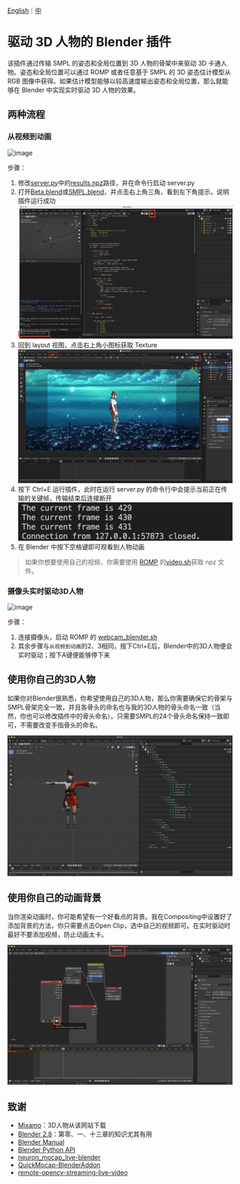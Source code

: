 [English](README.md)｜[中](README.zh_CN.md)

# 驱动 3D 人物的 Blender 插件

该插件通过传输 SMPL 的姿态和全局位置到 3D 人物的骨架中来驱动 3D 卡通人物。姿态和全局位置可以通过 ROMP 或者任意基于 SMPL 的 3D 姿态估计模型从 RGB 图像中获得。如果估计模型能够以较高速度输出姿态和全局位置，那么就能够在 Blender 中实现实时驱动 3D 人物的效果。

## 两种流程

### 从视频到动画

![image](demo/demo1.gif)

步骤：

1. 修改[server.py](src/server.py)中的[results.npz](demo/results.npz)路径，并在命令行启动 server.py
2. 打开[Beta.blend](blender/Beta.blend)或[SMPL.blend](blender/SMPL.blend)，并点击右上角三角，看到左下角提示，说明插件运行成功
   ![图 2](images/c52b11b344f633d7d60dd2c3a4fd8af0057c2a873f5868227e5c3e3b6c27b37f.png)
3. 回到 layout 视图，点击右上角小图标获取 Texture
   ![图 1](images/bc3d69615afb7829359475a04e4dd024732f8a70736b7433a7aaf93888dc2be7.png)  
4. 按下 Ctrl+E 运行插件，此时在运行 server.py 的命令行中会提示当前正在传输的关键帧，传输结束后连接断开
   ![图 4](images/1a7a853daa25f17230482437550e1d94f22252f0b02807ab105eeb6a2bd8ae30.png)
5. 在 Blender 中按下空格键即可观看到人物动画

> 如果你想要使用自己的视频，你需要使用 [ROMP](<(https://github.com/Arthur151/ROMP)>) 的[video.sh](https://github.com/Arthur151/ROMP/blob/master/scripts/video.sh)获取 npz 文件。

### 摄像头实时驱动3D人物

![image](demo/demo2.gif)

步骤：

1. 连接摄像头，启动 ROMP 的 [webcam_blender.sh](https://github.com/Arthur151/ROMP/blob/master/scripts/webcam_blender.sh)
2. 其余步骤与`从视频到动画`的2、3相同，按下Ctrl+E后，Blender中的3D人物便会实时驱动；按下A键便能够停下来


## 使用你自己的3D人物

如果你对Blender很熟悉，你希望使用自己的3D人物，那么你需要确保它的骨架与SMPL骨架完全一致，并且各骨头的命名也与我的3D人物的骨头命名一致（当然，你也可以修改插件中的骨头命名）。只需要SMPL的24个骨头命名保持一致即可，不需要改变手指骨头的命名。

![图 3](/images/6b7e75964fd193b36ae58c94ddd99e6d234de6e085fb65d6f6691b476329b16c.png)
## 使用你自己的动画背景

当你渲染动画时，你可能希望有一个好看点的背景。我在Compositing中设置好了添加背景的方法，你只需要点击Open Clip，选中自己的视频即可。在实时驱动时最好不要添加视频，防止动画太卡。

![图 7](images/57480e4a863cb8f06bcb8581279a5669849d31a88ed17c6717422f707acdb0d3.png)  

## 致谢

- [Mixamo](https://www.mixamo.com/#/)：3D人物从该网站下载
- [Blender 2.8](https://www.bilibili.com/video/BV1T4411N7GE?spm_id_from=333.999.0.0)：第零、一、十三章的知识尤其有用
- [Blender Manual](https://docs.blender.org/manual/en/latest/)
- [Blender Python API](https://docs.blender.org/api/current/index.html)
- [neuron_mocap_live-blender](https://github.com/pnmocap/neuron_mocap_live-blender)
- [QuickMocap-BlenderAddon](https://github.com/vltmedia/QuickMocap-BlenderAddon)
- [remote-opencv-streaming-live-video](https://github.com/rena2damas/remote-opencv-streaming-live-video)

